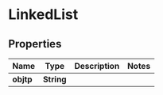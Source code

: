 

# LinkedList

## Properties

Name | Type | Description | Notes
------------ | ------------- | ------------- | -------------
**objtp** | **String** |  | 



